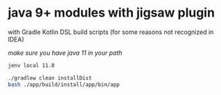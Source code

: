 # java 9+ modules with jigsaw plugin
with Gradle Kotlin DSL build scripts (for some reasons not recognized in IDEA)

_make sure you have java 11 in your path_

```bash
jenv local 11.0
```

```bash
./gradlew clean installDist
bash ./app/build/install/app/bin/app
```
